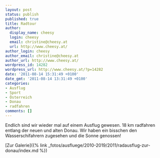 ```yaml
---
layout: post
status: publish
published: true
title: Radtour
author:
  display_name: cheesy
  login: cheesy
  email: christine@cheesy.at
  url: http://www.cheesy.at/
author_login: cheesy
author_email: christine@cheesy.at
author_url: http://www.cheesy.at/
wordpress_id: 14282
wordpress_url: http://www.cheesy.at/?p=14282
date: '2011-08-14 15:31:49 +0100'
date_gmt: '2011-08-14 13:31:49 +0100'
categories:
- Ausflug
- Sport
- Österreich
- Donau
- radfahren
comments: []
---
```

<!--:de-->Endlich sind wir wieder mal auf einem Ausflug gewesen. 18 km radfahren entlang der neuen und alten Donau. Wir haben ein bisschen den Wasserschifahrern zugesehen und die Sonne genossen!
[Zur Galerie]({% link _fotos/ausfluege/2010-2019/2011/radausflug-zur-donau/index.md %})
